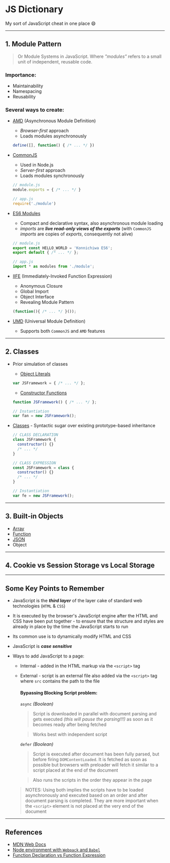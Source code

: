 # JS Dictionary

My sort of JavaScript cheat in one place 😄

---

## 1. Module Pattern

> Or Module Systems in JavaScript. Where _"modules"_ refers to a small unit of independent, reusable code.

### Importance:

* Maintainability
* Namespacing
* Reusability

### Several ways to create:
* [AMD](https://github.com/nelsieborja/js-dictionary/tree/master/AMD) (Asynchronous Module Definition)
  * _Browser-first_ approach
  * Loads modules asynchronously
  ```javascript
  define([], function() { /* ... */ })
  ```

* [CommonJS](https://github.com/nelsieborja/js-dictionary/tree/master/CommonJS)
  * Used in Node.js
  * _Server-first_ approach
  * Loads modules synchronously
  ```javascript
  // module.js
  module.exports = { /* ... */ }

  // app.js
  require('./module')
  ```

* [ES6 Modules](https://github.com/nelsieborja/js-dictionary/tree/master/ES6%20Modules)

  * Compact and declarative syntax, also asynchronous module loading
  * _imports_ are _**live read-only views of the exports**_ (with `CommonJS` _imports_ are copies of _exports_, consequently not alive)

  ```javascript
  // module.js
  export const HELLO_WORLD = 'Konnichiwa ES6';
  export default { /* ... */ };

  // app.js
  import * as modules from './module';
  ```

* [IIFE](https://github.com/nelsieborja/js-dictionary/tree/master/IIFE) (Immediately-Invoked Function Expression)
  * Anonymous Closure
  * Global Import
  * Object Interface
  * Revealing Module Pattern
  ```javascript
  (function(){ /* ... */ }());
  ```

* [UMD](https://github.com/nelsieborja/js-dictionary/tree/master/UMD) (Universal Module Definition)
  * Supports both `CommonJS` and `AMD` features

---

## 2. Classes

  * Prior simulation of classes
    * [Object Literals](https://github.com/nelsieborja/js-dictionary/blob/master/Classes/README_OBJECT_LITERALS.md)
    ```javascript
    var JSFramework = { /* ... */ };
    ```

    * [Constructor Functions](https://github.com/nelsieborja/js-dictionary/blob/master/Classes/README_CONSTRUCTOR_FUNCTIONS.md)
    ```javascript
    function JSFramework() { /* ... */ };

    // Instantiation
    var fan = new JSFramework();
    ```
  * [Classes](https://github.com/nelsieborja/js-dictionary/blob/master/Classes/README_CLASSES.md) - Syntactic sugar over existing prototype-based inheritance
    ```javascript
    // CLASS DECLARATION
    class JSFramework {
      constructor() {}
      /* ... */
    }

    // CLASS EXPRESSION
    const JSFramework = class {
      constructor() {}
      /* ... */
    }

    // Instantiation
    var fe = new JSFramework();
    ```

---

## 3. Built-in Objects

* [Array](https://github.com/nelsieborja/js-dictionary/blob/master/Built-in%20Objects/README_ARRAY.md)
* [Function](https://github.com/nelsieborja/js-dictionary/blob/master/Built-in%20Objects/README_FUNCTION.md)
* [JSON](https://github.com/nelsieborja/js-dictionary/blob/master/Built-in%20Objects/README_JSON.md)
* Object


---

## 4. Cookie vs Session Storage vs Local Storage

---


## Some Key Points to Remember
* JavaScript is the **_third layer_** of the layer cake of standard web technologies (`HTML` & `CSS`)
* It is executed by the browser's JavaScript engine after the HTML and CSS have been put together - to ensure that the structure and styles are already in place by the time the JavaScript starts to run
* Its common use is to dynamically modify HTML and CSS
* JavaScript is **_case sensitive_**
* Ways to add JavaScript to a page:
  * Internal - added in the HTML markup via the `<script>` tag
  * External - script is an external file also added via the `<script>` tag where `src` contains the path to the file

    #### Bypassing Blocking Script problem:

    `async` _(Boolean)_
    > Script is downloaded in parallel with document parsing and gets executed _(this will pause the parsing!!!)_ as soon as it becomes ready after being fetched

    > Works best with independent script

    `defer` _(Boolean)_
    > Script is executed after document has been fully parsed, but before firing `DOMContentLoaded`. It is fetched as soon as possible but browsers with preloader will fetch it similar to a script placed at the end of the document

    > Also runs the scripts in the order they appear in the page

  > NOTES: Using both implies the scripts have to be loaded asynchronously and executed based on an order and after document parsing is completed. They are more important when the `<script>` element is not placed at the very end of the document



---

## References
* [MDN Web Docs](https://developer.mozilla.org)
* [Node environment with `Webpack` and `Babel`](https://dev.to/aurelkurtula/setting-up-a-minimal-node-environment-with-webpack-and-babel--1j04)
* [Function Declaration vs Function Expression](https://javascriptweblog.wordpress.com/2010/07/06/function-declarations-vs-function-expressions)
